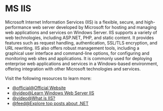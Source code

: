 # MS IIS

Microsoft Internet Information Services (IIS) is a flexible, secure, and high-performance web server developed by Microsoft for hosting and managing web applications and services on Windows Server. IIS supports a variety of web technologies, including ASP.NET, PHP, and static content. It provides features such as request handling, authentication, SSL/TLS encryption, and URL rewriting. IIS also offers robust management tools, including a graphical user interface and command-line options, for configuring and monitoring web sites and applications. It is commonly used for deploying enterprise web applications and services in a Windows-based environment, offering integration with other Microsoft technologies and services.

Visit the following resources to learn more:

- [@official@Official Website](https://www.iis.net/)
- [@video@Learn Windows Web Server IIS](https://www.youtube.com/watch?v=1VdxPWwtISA)
- [@video@What is IIS?](https://www.youtube.com/watch?v=hPWSqEXOjQY)
- [@feed@Explore top posts about .NET](https://app.daily.dev/tags/.net?ref=roadmapsh)
